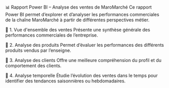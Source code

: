 📊 Rapport Power BI – Analyse des ventes de MaroMarché
Ce rapport Power BI permet d’explorer et d’analyser les performances commerciales de la chaîne MaroMarché à partir de différentes perspectives métier.

🔹 1. Vue d'ensemble des ventes
Présente une synthèse générale des performances commerciales de l’entreprise.

🔹 2. Analyse des produits
Permet d’évaluer les performances des différents produits vendus par l’enseigne.

🔹 3. Analyse des clients
Offre une meilleure compréhension du profil et du comportement des clients.

🔹 4. Analyse temporelle
Étudie l’évolution des ventes dans le temps pour identifier des tendances saisonnières ou hebdomadaires.











